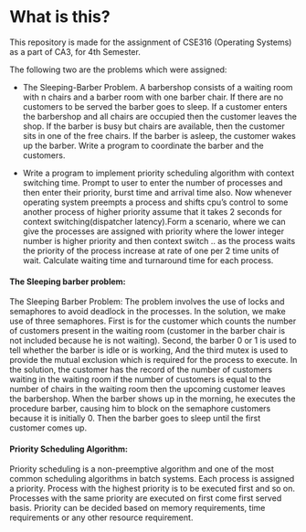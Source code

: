 # What is this?
This repository is made for the assignment of CSE316 (Operating Systems) as a part of CA3, for 4th Semester.   

The following two are the problems which were assigned:
- The Sleeping-Barber Problem. A barbershop consists of a waiting room with n chairs
and a barber room with one barber chair. If there are no customers to be served the barber
goes to sleep. If a customer enters the barbershop and all chairs are occupied then the
customer leaves the shop. If the barber is busy but chairs are available, then the customer sits in one of the free chairs. If the barber is asleep, the customer wakes up the barber.
Write a program to coordinate the barber and the customers.

- Write a program to implement priority scheduling algorithm with context switching time.
Prompt to user to enter the number of processes and then enter their priority, burst time and
arrival time also. Now whenever operating system preempts a process and shifts cpu’s control to some another process of higher priority assume that it takes 2 seconds for context
switching(dispatcher latency).Form a scenario, where we can give the processes are assigned
with priority where the lower integer number is higher priority and then context switch .. as the process waits the priority of the process increase at rate of one per 2 time units of wait.
Calculate waiting time and turnaround time for each process.

#### The Sleeping barber problem:
 The Sleeping Barber Problem: The problem involves the use of locks and semaphores to avoid deadlock in the processes. In the solution, we make use of three semaphores. First is for the customer which counts the number of customers present in the waiting room (customer in the barber chair is not included because he is not waiting). Second, the barber 0 or 1 is used to tell whether the barber is idle or is working, And the third mutex is used to provide the mutual exclusion which is required for the process to execute. In the solution, the customer has the record of the number of customers waiting in the waiting room if the number of customers is equal to the number of chairs in the waiting room then the upcoming customer leaves the barbershop.
 When the barber shows up in the morning, he executes the procedure barber, causing him to block on the semaphore customers because it is initially 0. Then the barber goes to sleep until the first customer comes up.

#### Priority Scheduling Algorithm:
 Priority scheduling is a non-preemptive algorithm and one of the most common scheduling algorithms in batch systems. Each process is assigned a priority. Process with the highest priority is to be executed first and so on. Processes with the same priority are executed on first come first served basis. Priority can be decided based on memory requirements, time requirements or any other resource requirement.